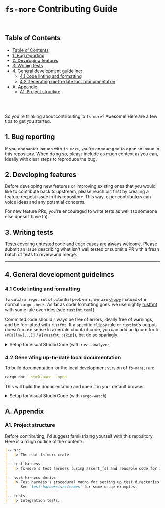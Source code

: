 `fs-more` Contributing Guide
============================

<br>

## Table of Contents
- [Table of Contents](#table-of-contents)
- [1. Bug reporting](#1-bug-reporting)
- [2. Developing features](#2-developing-features)
- [3. Writing tests](#3-writing-tests)
- [4. General development guidelines](#4-general-development-guidelines)
  - [4.1 Code linting and formatting](#41-code-linting-and-formatting)
  - [4.2 Generating up-to-date local documentation](#42-generating-up-to-date-local-documentation)
- [A. Appendix](#a-appendix)
  - [A1. Project structure](#a1-project-structure)


<br>
<br>

So you're thinking about contributing to `fs-more`? Awesome! Here are a few tips to get you started.


## 1. Bug reporting
If you encounter issues with `fs-more`, you're encouraged to open an issue in this repository.
When doing so, please include as much context as you can, ideally with clear steps to reproduce the bug.


## 2. Developing features
Before developing new features or improving existing ones that you would like to contribute back to upstream, 
please reach out first by creating a feature request issue in this repository. 
This way, other contributors can voice ideas and any potential concerns.

For new feature PRs, you're encouraged to write tests as well (so someone else doesn't have to).


## 3. Writing tests
Tests covering untested code and edge cases are always welcome. 
Please submit an issue describing what isn't well tested or submit a PR with a fresh batch of tests to review and merge.


---

## 4. General development guidelines

### 4.1 Code linting and formatting
To catch a larger set of potential problems, we use [clippy](https://github.com/rust-lang/rust-clippy) instead of a normal `cargo check`.
As far as code formatting goes, we use nightly [rustfmt](https://github.com/rust-lang/rustfmt) with some rule overrides (see `rustfmt.toml`).

Commited code should always be free of errors, ideally free of warnings, and be formatted with `rustfmt`. 
If a specific `clippy` rule or `rustfmt`'s output doesn't make sense in a certain chunk of code, 
you can add an ignore for it (`#[allow(...)]` / `#[rustfmt::skip]`), but do so sparingly.


<details>
<summary>Setup for Visual Studio Code (with <code>rust-analyzer</code>)</summary>
<br>

> [!IMPORTANT]
> This configuration requires [`rust-analyzer`](https://marketplace.visualstudio.com/items?itemName=rust-lang.rust-analyzer) 
> to be installed and enabled in Visual Studio Code.

If you're using Visual Studio Code, you can use something akin to the configuration below to 
enable `clippy` and `rustfmt` as described above. Add these entries into your project-local `.vscode/settings.json`,
creating the file if necessary:

```json
{
    "[rust]": {
        "editor.defaultFormatter": "rust-lang.rust-analyzer",
        "editor.formatOnSave": true
    },
    "rust-analyzer.check.overrideCommand": [
        "cargo",
        "clippy",
        "--workspace",
        "--message-format=json",
        "--all-targets",
    ],
    "rust-analyzer.rustfmt.extraArgs": [
        "+nightly"
    ],
    "rust-analyzer.cargo.features": "all"
}
```

Alongside `rust-analyzer` and this configuration, I'd suggest the following extensions:
- **(highly recommended)** [EditorConfig](https://marketplace.visualstudio.com/items?itemName=EditorConfig.EditorConfig),
- *(good-to-have)* [Even Better TOML](https://marketplace.visualstudio.com/items?itemName=tamasfe.even-better-toml), and
- *(optional; highlights comments)* [Better Comments](https://marketplace.visualstudio.com/items?itemName=aaron-bond.better-comments).

For Better Comments, the following configuration might be of use — add this to `.vscode/settings.json` after installing the extension:

```json
{
    // ...
    "better-comments.tags": [
        {
            "tag": "todo",
            "color": "#77BAF5",
            "strikethrough": false,
            "underline": false,
            "backgroundColor": "transparent",
            "bold": false,
            "italic": false
        },
        {
            "tag": "debugonly",
            "color": "#c4b1e5",
            "strikethrough": false,
            "underline": false,
            "backgroundColor": "transparent",
            "bold": false,
            "italic": false
        },
        {
            "tag": "deprecated",
            "color": "#F5A867",
            "strikethrough": false,
            "underline": false,
            "backgroundColor": "transparent",
            "bold": false,
            "italic": false
        },
        {
            "tag": "fixme",
            "color": "#f26344",
            "strikethrough": false,
            "underline": false,
            "backgroundColor": "transparent",
            "bold": false,
            "italic": false
        },
    ]
    // ...
}
```

</details>



### 4.2 Generating up-to-date local documentation
To build documentation for the local development version of `fs-more`, run:

```bash
cargo doc --workspace --open
```

This will build the documentation and open it in your default browser.


<details>
<summary>Setup for Visual Studio Code (with <code>cargo-watch</code>)</summary>
<br>

> [!IMPORTANT]
> This configuration requires [cargo-watch](https://github.com/watchexec/cargo-watch) 
> to be installed on your system.

If you're using Visual Studio Code, you can use something akin to this configuration to add a task for 
generating documentation. This goes into `.vscode/tasks.json` (create the file if necessary):


```json
{
    "version": "2.0.0",
    "tasks": [
        {
            "label": "build and open documentation",
            "type": "cargo",
            "group": "build",
            "command": "doc",
            "args": ["--workspace", "--open"],
            "hide": true
        },
        {
            "label": "build and watch documentation",
            "type": "cargo",
            "group": "build",
            "command": "watch",
            "args": ["-x", "doc --workspace --no-deps"],
            "hide": true
        },
        {
            "label": "documentation (build, open, then watch)",
            "group": "build",
            "dependsOn": [
                "build and open documentation",
                "build and watch documentation"
            ],
            "dependsOrder": "sequence",
            "isBackground": true,            
        }
    ]
}
```

Then, run the `documentation (build, open, then watch)` task by selecting it in the `Task: Run Build Task` action 
(*Ctrl+Shift+B* is a useful shortcut to remember). 
This will generate the documentation, open it in your browser, and keep updating it as you make changes to the code.

</details>



## A. Appendix
### A1. Project structure
Before contributing, I'd suggest familiarizing yourself with this repository. Here is a rough outline of the contents:
```markdown
|-- src
|   |> The root fs-more crate.
|
|-- test-harness
|   |> fs-more's test harness (using assert_fs) and reusable code for integration tests.
|
|-- test-harness-derive
|   |> Test harness's procedural macro for setting up test directories.
|      See `test-harness/src/trees` for some usage examples.
|
|-- tests
|   |> Integration tests.
```
